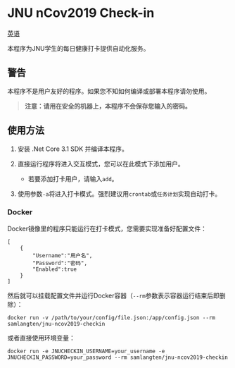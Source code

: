# JNU nCov2019 Check-in

[英语](README.md)

本程序为JNU学生的每日健康打卡提供自动化服务。

## 警告

本程序不是用户友好的程序。如果您不知如何编译或部署本程序请勿使用。


> **注意：请用在安全的机器上，本程序不会保存您输入的密码。**

## 使用方法

1. 安装 .Net Core 3.1 SDK 并编译本程序。

2. 直接运行程序将进入交互模式，您可以在此模式下添加用户。

    * 若要添加打卡用户，请输入```add```。

3. 使用参数```-a```将进入打卡模式。强烈建议用```crontab```或```任务计划```实现自动打卡。

### Docker

Docker镜像里的程序只能运行在打卡模式，您需要实现准备好配置文件：

```
[
    {
        "Username":"用户名",
        "Password":"密码",
        "Enabled":true
    }
]
```

然后就可以挂载配置文件并运行Docker容器（```--rm```参数表示容器运行结束后即删除）：

```
docker run -v /path/to/your/config/file.json:/app/config.json --rm samlangten/jnu-ncov2019-checkin
```

或者直接使用环境变量：

```
docker run -e JNUCHECKIN_USERNAME=your_username -e JNUCHECKIN_PASSWORD=your_password --rm samlangten/jnu-ncov2019-checkin
```
